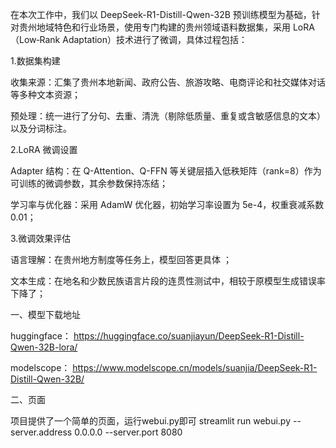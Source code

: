 在本次工作中，我们以 DeepSeek-R1-Distill-Qwen-32B 预训练模型为基础，针对贵州地域特色和行业场景，使用专门构建的贵州领域语料数据集，采用 LoRA（Low‐Rank Adaptation）技术进行了微调，具体过程包括：

1.数据集构建

收集来源：汇集了贵州本地新闻、政府公告、旅游攻略、电商评论和社交媒体对话等多种文本资源；

预处理：统一进行了分句、去重、清洗（剔除低质量、重复或含敏感信息的文本）以及分词标注。

2.LoRA 微调设置

Adapter 结构：在 Q-Attention、Q-FFN 等关键层插入低秩矩阵（rank=8）作为可训练的微调参数，其余参数保持冻结；

学习率与优化器：采用 AdamW 优化器，初始学习率设置为 5e-4，权重衰减系数 0.01；

3.微调效果评估

语言理解：在贵州地方制度等任务上，模型回答更具体 ；

文本生成：在地名和少数民族语言片段的连贯性测试中，相较于原模型生成错误率下降了；


一、模型下载地址 

huggingface：
 https://huggingface.co/suanjiayun/DeepSeek-R1-Distill-Qwen-32B-lora/

modelscope： 
https://www.modelscope.cn/models/suanjia/DeepSeek-R1-Distill-Qwen-32B/

二、页面

 项目提供了一个简单的页面，运行webui.py即可 streamlit run webui.py --server.address 0.0.0.0 --server.port 8080

